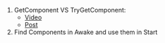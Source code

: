 1. GetComponent VS TryGetComponent:
    - [Video](https://youtu.be/4OxjSZrMEhg)
    - [Post](https://medium.com/chenjd-xyz/unity-tip-use-trygetcomponent-instead-of-getcomponent-to-avoid-memory-allocation-in-the-editor-fe0c3121daf6)
2. Find Components in Awake and use them in Start
